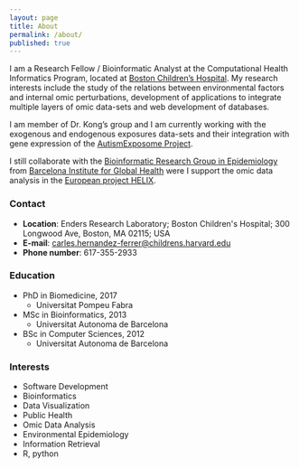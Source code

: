 ```yaml
---
layout: page
title: About
permalink: /about/
published: true
---
```


I am a Research Fellow / Bioinformatic Analyst at the Computational Health Informatics Program, located at [Boston Children’s Hospital](www.childrenshospital.org). My research interests include the study of the relations between environmental factors and internal omic perturbations, development of applications to integrate multiple layers of omic data-sets and web development of databases.

I am member of Dr. Kong’s group and I am currently working with the exogenous and endogenous exposures data-sets and their integration with gene expression of the [AutismExposome Project](http://autismexposome.org/).

I still collaborate with the [Bioinformatic Research Group in Epidemiology](http://brge.isglobal.org/) from [Barcelona Institute for Global Health](https://www.isglobal.org/) were I support the omic data analysis in the [European project HELIX](http://www.projecthelix.eu/).

### Contact

* **Location**: Enders Research Laboratory; Boston Children's Hospital; 300 Longwood Ave, Boston, MA 02115; USA
* **E-mail**: carles.hernandez-ferrer@childrens.harvard.edu
* **Phone number**: 617-355-2933

### Education

* PhD in Biomedicine, 2017
 	* Universitat Pompeu Fabra
* MSc in Bioinformatics, 2013
	* Universitat Autonoma de Barcelona
* BSc in Computer Sciences, 2012
	* Universitat Autonoma de Barcelona

### Interests

* Software Development
* Bioinformatics
* Data Visualization
* Public Health
* Omic Data Analysis
* Environmental Epidemiology
* Information Retrieval
* R, python
